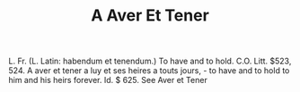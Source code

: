 ---
title: A Aver Et Tener
letter: A
permalink: "/definitions/a-aver-et-tener.html"
body: 'L. Fr. (L. Latin: habendum et tenendum.) To have and to hold. C.O. Litt. $523,
  524. A aver et tener a luy et ses heires a touts jours, - to have and to hold to
  him and his heirs forever. Id. $ 625. See Aver et Tener'
published_at: '2018-07-07'
ngram: false
layout: post
---